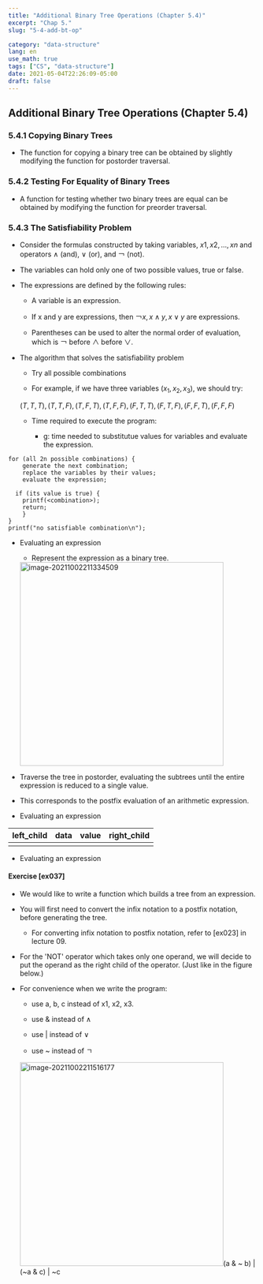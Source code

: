 ```yaml
---
title: "Additional Binary Tree Operations (Chapter 5.4)"
excerpt: "Chap 5."
slug: "5-4-add-bt-op"

category: "data-structure"
lang: en
use_math: true
tags: ["CS", "data-structure"]
date: 2021-05-04T22:26:09-05:00
draft: false
---
```

## Additional Binary Tree Operations (Chapter 5.4)

### 5.4.1 Copying Binary Trees

- The function for copying a binary tree can be obtained by slightly modifying the function for postorder traversal.

<script src="https://gist.github.com/underthelights/35b55756d4307cfa7cecb6fc66ca947f.js"></script>


### 5.4.2 Testing For Equality of Binary Trees

- A function for testing whether two binary trees are equal can be obtained by modifying the function for preorder traversal.

<script src="https://gist.github.com/underthelights/e6f6b6bd5048d29740008da23c45a344.js"></script>

### 5.4.3 The Satisfiability Problem

- Consider the formulas constructed by taking variables, $x1, x2, ..., xn$ and operators $∧$ (and), $∨$ (or), and $￢$ (not).

- The variables can hold only one of two possible values, true or false. 

- The expressions are defined by the following rules:

  -  A variable is an expression.

  -  If x and y are expressions, then $￢x, x∧y, x∨y$ are expressions.

  -  Parentheses can be used to alter the normal order of evaluation, which is ￢ before ∧ before ∨.



- The algorithm that solves the satisfiability problem

  -  Try all possible combinations

  -  For example, if we have three variables $(x_1, x_2, x_3)$, we should try:

    $(T,T,T), (T,T,F), (T,F,T), (T,F,F), (F,T,T), (F,T,F), (F,F,T), (F,F,F)$

  - Time required to execute the program: 

    -  g: time needed to substitutue values for variables and evaluate the expression.
  

```pseudocode
for (all 2n possible combinations) { 
	generate the next combination;
	replace the variables by their values;
	evaluate the expression;
  
  if (its value is true) {
    printf(<combination>);
    return;
	} 
}
printf("no satisfiable combination\n");
```



- Evaluating an expression

  -  Represent the expression as a binary tree.

  <img width="413" alt="image-20211002211334509" src="https://user-images.githubusercontent.com/46957634/135752853-7d8a6b1f-094a-41a3-9300-85872b39726c.png">

- Traverse the tree in postorder, evaluating the subtrees until the entire expression is reduced to a single value.

- This corresponds to the postfix evaluation of an arithmetic expression.

- Evaluating an expression

| left_child | data | value | right_child |
| ---------- | ---- | ----- | ----------- |
|            |      |       |             |

- Evaluating an expression

<script src="https://gist.github.com/underthelights/46417fa75f4803f372600d38aebc7af5.js"></script>

#### Exercise [ex037]

- We would like to write a function which builds a tree from an expression.

- You will first need to convert the infix notation to a postfix notation, before generating the tree.
  - For converting infix notation to postfix notation, refer to [ex023] in lecture 09.

- For the 'NOT' operator which takes only one operand, we will decide to put the operand as the right child of the operator. (Just like in the figure below.)

- For convenience when we write the program:

  -  use a, b, c instead of x1, x2, x3. 

  -  use & instead of ∧

  -  use | instead of ∨

  -  use ~ instead of ㄱ

  <img width="413" alt="image-20211002211516177" src="https://user-images.githubusercontent.com/46957634/135752854-3869c5bb-9efb-4e0c-9e10-9693b312af03.png">(a & ~ b) | (~a & c) | ~c



